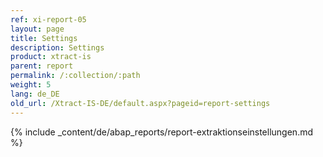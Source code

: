 ```yaml
---
ref: xi-report-05
layout: page
title: Settings
description: Settings
product: xtract-is
parent: report
permalink: /:collection/:path
weight: 5
lang: de_DE
old_url: /Xtract-IS-DE/default.aspx?pageid=report-settings
---
```


{% include _content/de/abap_reports/report-extraktionseinstellungen.md %}
